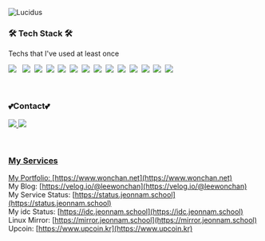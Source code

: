 
![Lucidus](https://criminal-vivyanne-lucidus-346ca075.koyeb.app/lucidus/card_v1?theme=dark&name=Lee%20Wonchan&job=Backend%20Engineer&company=Jeonnam%20High%20School&address=Gwangju%20Metropolitan%20City&about=%EB%A7%A4%EC%9A%B0%20%ED%8F%89%EB%B2%94%ED%95%9C%20%EC%9D%B8%EB%AC%B8%EA%B3%84%20%EA%B3%A0%EB%93%B1%ED%95%99%EC%83%9D%20%EA%B0%9C%EB%B0%9C%EC%9E%90&email=wonchan%40wonchan.net&linkedin=https%3A%2F%2Fwww.instagram.com%2Fwonchan.dev%2F)

<h3>🛠 Tech Stack 🛠</h3>

<p> Techs that I've used at least once </p>

<p>
  <img src="https://img.shields.io/badge/HTML5-E34F26?style=for-the-badge&logo=HTML5&logoColor=white"/> &nbsp
  <img src="https://img.shields.io/badge/CSS-1572B6?style=for-the-badge&logo=css3&logoColor=white"/>&nbsp 
  <img src="https://img.shields.io/badge/JavaScript-ffb13b?style=for-the-badge&logo=javascript&logoColor=white"/>&nbsp 
  <img src="https://img.shields.io/badge/PHP-777BB4?style=for-the-badge&logo=PHP&logoColor=white"/>&nbsp 
  <img src="https://img.shields.io/badge/MySql-E6B91E?style=for-the-badge&logo=MySql&logoColor=white"/>&nbsp 
  <img src="https://img.shields.io/badge/Linux-E6B91E?style=for-the-badge&logo=Linux&logoColor=black"/>&nbsp 
  <img src="https://img.shields.io/badge/Redis-DC382D?style=for-the-badge&logo=redis&logoColor=white"/>&nbsp 
  <img src="https://img.shields.io/badge/Apache_Kafka-231F20?style=for-the-badge&logo=apache-kafka&logoColor=white"/>&nbsp 
  <img src="https://img.shields.io/badge/node.js-339933?style=for-the-badge&logo=Node.js&logoColor=white"/>&nbsp 
<img src="https://img.shields.io/badge/ReactNative-222222?style=for-the-badge&logo=React&logoColor=white"/>&nbsp 
  <img src="https://img.shields.io/badge/nginx-%23009639.svg?style=for-the-badge&logo=nginx&logoColor=white"/>&nbsp 
  <img src="https://img.shields.io/badge/-Rocky%20Linux-%2310B981?style=for-the-badge&logo=rockylinux&logoColor=white"/>&nbsp
  <img src="https://img.shields.io/badge/Ubuntu-E95420?style=for-the-badge&logo=ubuntu&logoColor=white"/>&nbsp
  <img src="https://img.shields.io/badge/docker-%230db7ed.svg?style=for-the-badge&logo=docker&logoColor=white"/>&nbsp
</p>

<br>


<h3> 💕Contact💕  </h3>
<p>
  <a href="mailto:wonchan@wonchan.net"><img src="https://img.shields.io/badge/Gmail-d14836?style=for-the-badge&logo=Gmail&logoColor=white&link=antara7295@gmail.com"/>
    <a href="https://www.instagram.com/wonchan.dev/">
<img src="https://img.shields.io/badge/Instagram-E4405F?style=for-the-badge&logo=instagram&logoColor=white"/>
</p>
<br>
<h3>My Services</h3>

My Portfolio: [https://www.wonchan.net](https://www.wonchan.net) <br>
My Blog: [https://velog.io/@leewonchan](https://velog.io/@leewonchan) <br>
My Service Status: [https://status.jeonnam.school](https://status.jeonnam.school) <br>
My idc Status: [https://idc.jeonnam.school](https://idc.jeonnam.school) <br>
Linux Mirror: [https://mirror.jeonnam.school](https://mirror.jeonnam.school) <br>
Upcoin: [https://www.upcoin.kr](https://www.upcoin.kr)

